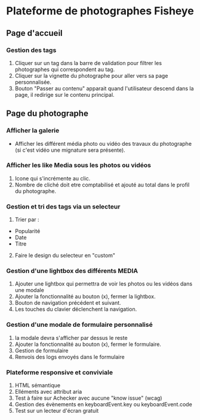 # Plateforme de photographes Fisheye

## Page d'accueil

### Gestion des tags
1. Cliquer sur un tag dans la barre de validation pour filtrer les photographes qui correspondent au tag.
2. Cliquer sur la vignette du photographe pour aller vers sa page personnalisée.
3. Bouton "Passer au contenu" apparait quand l'utilisateur descend dans la page, il redirige sur le contenu principal.

## Page du photographe

### Afficher la galerie 
  * Afficher les différent média photo ou vidéo des travaux du photographe (si c'est vidéo une mignature sera présente).

### Afficher les like Media sous les photos ou vidéos
1. Icone qui s'incrémente au clic.
2. Nombre de cliché doit etre comptabilisé et ajouté au total dans le profil du photographe.

### Gestion et tri des tags via un selecteur
1. Trier par :
  * Popularité
  * Date
  * Titre
2. Faire le design du selecteur en "custom"

### Gestion d'une lightbox des différents MEDIA
1. Ajouter une lightbox qui permettra de voir les photos ou les vidéos dans une modale
1. Ajouter la fonctionnalité au bouton (x), fermer la lightbox.
3. Bouton de navigation précédent et suivant.
4. Les touches du clavier déclenchent la navigation.

### Gestion d'une modale de formulaire personnalisé
1. la modale devra s'afficher par dessus le reste
2. Ajouter la fonctionnalité au bouton (x), fermer le formulaire.
3. Gestion de formulaire
4. Renvois des logs envoyés dans le formulaire

### Plateforme responsive et conviviale
1. HTML sémantique
2. Elléments avec attribut aria
3. Test à faire sur Achecker avec aucune "know issue" (wcag)
4. Gestion des évènements en keyboardEvent.key ou keyboardEvent.code
5. Test sur un lecteur d'écran gratuit
